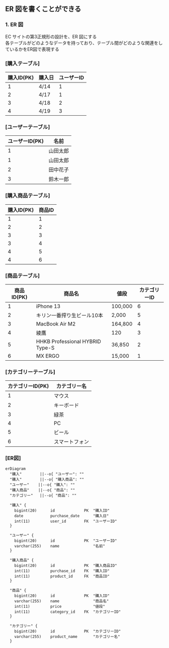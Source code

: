 ## ER 図を書くことができる

### 1. ER 図

EC サイトの第3正規形の設計を、ER 図にする  
各テーブルがどのようなデータを持っており、テーブル間がどのような関連をしているかをER図で表現する  

### [購入テーブル]
| 購入ID(PK) | 購入日  | ユーザーID |
| -------- | ---- | ------ |
| 1        | 4/14 | 1      |
| 2        | 4/17 | 1      |
| 3        | 4/18 | 2      |
| 4        | 4/19 | 3      |

### [ユーザーテーブル]
| ユーザーID(PK) | 名前   |
| ---------- | ---- |
| 1          | 山田太郎 |
| 1          | 山田太郎 |
| 2          | 田中花子 |
| 3          | 鈴木一郎 |

### [購入商品テーブル]
| 購入ID(PK) | 商品ID |
| -------- | ---- |
| 1        | 1    |
| 2        | 2    |
| 3        | 3    |
| 3        | 4    |
| 4        | 5    |
| 4        | 6    |

### [商品テーブル]
| 商品ID(PK) | 商品名                             | 値段      | カテゴリーID |
| -------- | ------------------------------- | ------- | ------- |
| 1        | iPhone 13                       | 100,000 | 6       |
| 2        | キリン一番搾り生ビール10本                  | 2,000   | 5       |
| 3        | MacBook Air M2                  | 164,800 | 4       |
| 4        | 綾鷹                              | 120     | 3       |
| 5        | HHKB Professional HYBRID Type-S | 36,850  | 2       |
| 6        | MX ERGO                         | 15,000  | 1       |

### [カテゴリーテーブル]
| カテゴリーID(PK) | カテゴリー名  |
| ----------- | ------- |
| 1           | マウス     |
| 2           | キーボード   |
| 3           | 緑茶      |
| 4           | PC      |
| 5           | ビール     |
| 6           | スマートフォン |

### [ER図]

```mermaid
erDiagram
  "購入"        ||--o{ "ユーザー": ""
  "購入"        ||--o{ "購入商品": ""
  "ユーザー"    ||--o{ "購入": ""
  "購入商品"    ||--o{ "商品": ""
  "カテゴリー"   ||--o{ "商品": ""

  "購入" {
    bigint(20)      id             PK  "購入ID"
    date            purchase_date      "購入日"
    int(11)         user_id        FK  "ユーザーID"
  }
  
  "ユーザー" {
    bigint(20)      id             PK  "ユーザーID"
    varchar(255)    name               "名前"
  }

  "購入商品" {
    bigint(20)      id             PK  "購入商品ID"
    int(11)         purchase_id    FK  "購入ID"
    int(11)         product_id     FK  "商品ID"
  }

  "商品" {
    bigint(20)      id             PK  "購入ID"
    varchar(255)    name               "商品名"
    int(11)         price              "値段"
    int(11)         category_id    FK  "カテゴリーID"
  }

  "カテゴリー" {
    bigint(20)      id             PK  "カテゴリーID"
    varchar(255)    product_name       "カテゴリー名"
  }
```
